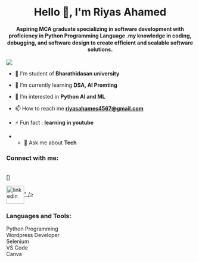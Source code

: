 <h1 align="center">Hello 👋, I'm Riyas Ahamed</h1>
<h4 align="center">Aspiring MCA graduate specializing in software development with proﬁciency in Python Programming Language .my knowledge in coding, debugging, and software design to create efﬁcient and scalable software solutions.</h4>

<p align="left"> <img src="https://komarev.com/ghpvc/?username=ZeolousVenom-jr&label=Profile%20views&color=0e75b6&style=flat" /> </p>

- 🔭 I'm student of **Bharathidasan university**

- 🌱 I’m currently learning **DSA, AI Promting**

- 🤝 I’m interested in **Python AI and ML**

- 📫 How to reach me **riyasahames4567@gmail.com**

- ⚡ Fun fact : **learning in youtube**

- - 💬 Ask me about **Tech**

<h3 align="left">Connect with me:</h3>
<br />[]
<p align="left">
<a href="https://www.linkedin.com/in/riyas-ahamed-a87091317/" target="blank"><img align="center" src="<img width="48" height="48" src="https://img.icons8.com/fluency/48/linkedin.png" alt="linkedin"/>" /></a>

<h3 align="left">Languages and Tools:</h3>
<p align="left"> Python Programming <br> Wordpress Developer <br> Selenium <br> VS Code <br> Canva</p>



